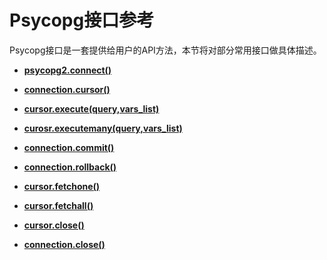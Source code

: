 # Psycopg接口参考<a name="ZH-CN_TOPIC_0000001126927585"></a>

Psycopg接口是一套提供给用户的API方法，本节将对部分常用接口做具体描述。

-   **[psycopg2.connect\(\)](psycopg2-connect.md)**  

-   **[connection.cursor\(\)](connection-cursor.md)**  

-   **[cursor.execute\(query,vars\_list\)](cursor-execute-query-vars_list.md)**  

-   **[curosr.executemany\(query,vars\_list\)](curosr-executemany_query-vars_list.md)**  

-   **[connection.commit\(\)](connection-commit.md)**  

-   **[connection.rollback\(\)](connection-rollback.md)**  

-   **[cursor.fetchone\(\)](cursor-fetchone.md)**  

-   **[cursor.fetchall\(\)](cursor-fetchall.md)**  

-   **[cursor.close\(\)](cursor-close.md)**  

-   **[connection.close\(\)](connection-close.md)**  